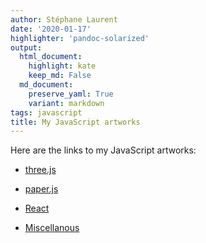 ```yaml
---
author: Stéphane Laurent
date: '2020-01-17'
highlighter: 'pandoc-solarized'
output:
  html_document:
    highlight: kate
    keep_md: False
  md_document:
    preserve_yaml: True
    variant: markdown
tags: javascript
title: My JavaScript artworks
---
```


Here are the links to my JavaScript artworks:

-   [three.js](../frames/threejs_index.html)

-   [paper.js](../frames/paperjs_index.html)

-   [React](../frames/react_index.html)

-   [Miscellanous](../frames/misc_index.html)
